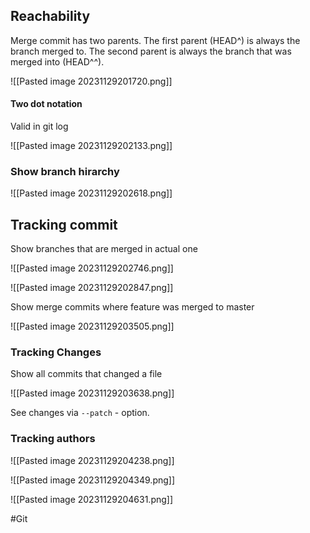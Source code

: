
## Reachability

Merge commit has two parents. The first parent (HEAD^) is always the branch merged to. The second parent is always the branch that was merged into (HEAD^^).

![[Pasted image 20231129201720.png]]

#### Two dot notation

Valid in git log

![[Pasted image 20231129202133.png]]

### Show branch hirarchy


![[Pasted image 20231129202618.png]]



## Tracking commit


Show branches that are merged in actual one

![[Pasted image 20231129202746.png]]

![[Pasted image 20231129202847.png]]


Show merge commits where feature was merged to master

![[Pasted image 20231129203505.png]]

### Tracking Changes

Show all commits that changed a file

![[Pasted image 20231129203638.png]]

See changes via `--patch` - option.

### Tracking authors

![[Pasted image 20231129204238.png]]



![[Pasted image 20231129204349.png]]


![[Pasted image 20231129204631.png]]

#Git 